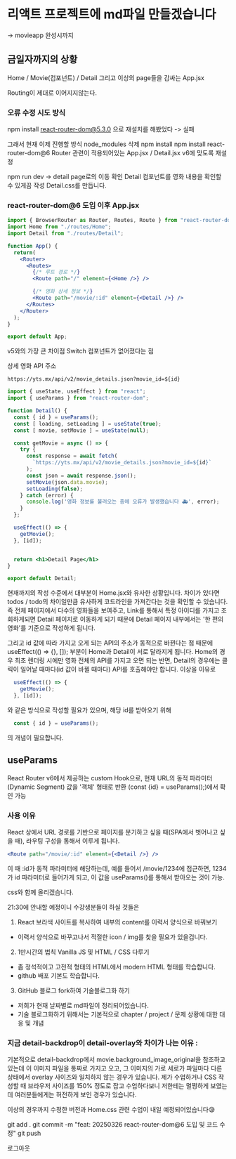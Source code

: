 # 리액트 프로젝트에 md파일 만들겠습니다
-> movieapp 완성시까지

## 금일자까지의 상황
Home / Movie(컴포넌트) / Detail
그리고 이상의 page들을 감싸는 App.jsx

Routing이 제대로 이어지지않는다.

### 오류 수정 시도 방식
npm install react-router-dom@5.3.0
으로 재설치를 해봤었다 -> 실패

그래서 현재 이제 진행할 방식
node_modules 삭제
npm install
npm install react-router-dom@6
Router 관련이 적용되어있는 App.jsx / Detail.jsx
v6에 맞도록 재설정

npm run dev -> detail page로의 이동 확인
Detail 컴포넌트를 영화 내용을 확인할 수 있게끔 작성
Detail.css를 만듭니다.

### react-router-dom@6 도입 이후 App.jsx
```jsx
import { BrowserRouter as Router, Routes, Route } from "react-router-dom";
import Home from "./routes/Home";
import Detail from "./routes/Detail";

function App() {
  return(
    <Router>
      <Routes>
        {/* 루트 경로 */}
        <Route path="/" element={<Home />} />

        {/* 영화 상세 정보 */}
        <Route path="/movie/:id" element={<Detail />} />
      </Routes>
    </Router>
  );
}

export default App;
```
v5와의 가장 큰 차이점 Switch 컴포넌트가 없어졌다는 점


상세 영화 API 주소

`https://yts.mx/api/v2/movie_details.json?movie_id=${id}`

```jsx
import { useState, useEffect } from "react";
import { useParams } from "react-router-dom";

function Detail() {
  const { id } = useParams();
  const [ loading, setLoading ] = useState(true);
  const [ movie, setMovie ] = useState(null);

  const getMovie = async () => {
    try {
      const response = await fetch(
        `https://yts.mx/api/v2/movie_details.json?movie_id=${id}`
      );
      const json = await response.json();
      setMovie(json.data.movie);
      setLoading(false);
    } catch (error) {
      console.log('영화 정보를 불러오는 중에 오류가 발생했습니다 🚑', error);
    }
  };

  useEffect(() => {
    getMovie();
  }, [id]); 


  return <h1>Detail Page</h1>
}

export default Detail;
```

현재까지의 작성 수준에서 대부분이 Home.jsx와 유사한 상황입니다. 차이가 있다면
todos / todo의 차이일만큼 유사하게 코드라인을 가져간다는 것을 확인할 수 있습니다.
즉 전체 페이지에서 다수의 영화들을 보여주고, Link를 통해서 특정 아이디를 가지고 조회하게되면 Detail 페이지로 이동하게 되기 때문에 Detail 페이지 내부에서는 '한 편의 영화'를 기준으로 작성하게 됩니다.

그리고 id 값에 따라 가지고 오게 되는 API의 주소가 동적으로 바뀐다는 점 때문에
useEffect(() => {}, []); 부분이 Home과 Detail이 서로 달라지게 됩니다.
Home의 경우 최초 렌더링 시에만 영화 전체의 API를 가지고 오면 되는 반면,
Detail의 경우에는 클릭이 일어날 때마다(id 값이 바뀔 때마다) API를 호출해야만 합니다.
이상을 이유로
```jsx
  useEffect(() => {
    getMovie();
  }, [id]); 
```
와 같은 방식으로 작성할 필요가 있으며, 해당 id를 받아오기 위해

```jsx
  const { id } = useParams();
```
의 개념이 필요합니다.

## useParams
React Router v6에서 제공하는 custom Hook으로, 현재 URL의 동적 파라미터(Dynamic Segment) 값을 '객체' 형태로 반환 (const {id} = useParams();)에서 확인 가능

### 사용 이유
React 상에서 URL 경로를 기반으로 페이지를 분기하고 싶을 때(SPA에서 벗어나고 싶을 때), 라우팅 구성을 통해서 이루게 됩니다.

```jsx
<Route path="/movie/:id" element={<Detail />} />
```
이 때 :id가 동적 파라미터에 해당하는데, 예를 들어서 /movie/1234에 접근하면,
1234가 id 파라미터로 들어가게 되고, 이 값을 useParams()를 통해서 받아오는 것이 가능.

css와 함께 올리겠습니다.

21:30에 안내할 예정이니
수강생분들이 하실 것들은

1. React 보라색 사이트를 복사하여 내부의 content를 이력서 양식으로 바꿔보기
  - 이력서 양식으로 바꾸고나서 적절한 icon / img를 찾을 필요가 있을겁니다. 
2. 1만시간의 법칙 Vanilla JS 및 HTML / CSS 다루기
  - 좀 정석적이고 고전적 형태의 HTML에서 modern HTML 형태를 학습합니다.
  - github 배포 기본도 학습합니다.
3. GitHub 블로그 fork하여 기술블로그화 하기
  - 저희가 현재 날짜별로 md파일이 정리되어있습니다.
  - 기술 블로그화하기 위해서는 기본적으로 chapter / project / 문제 상황에 대한 대응 및 개념


### 지금 detail-backdrop이 detail-overlay와 차이가 나는 이유 :
기본적으로 detail-backdrop에서 movie.background_image_original을 참조하고 있는데
이 이미지 파일을 통짜로 가지고 오고, 그 이미지의 가로 세로가 파일마다 다른 상태에서 overlay 사이즈와 일치하지 않는 경우가 있습니다.
제가 수업하거나 CSS 작성할 때 브라우저 사이즈를 150% 정도로 잡고 수업하다보니 저한테는 멀쩡하게 보였는데 여러분들에게는 허전하게 보인 경우가 있습니다.

이상의 경우까지 수정한 버전과 Home.css 관련 수업이 내일 예정되어있습니다😪

git add .
git commit -m "feat: 20250326 react-router-dom@6 도입 및 코드 수정"
git push

로그아웃